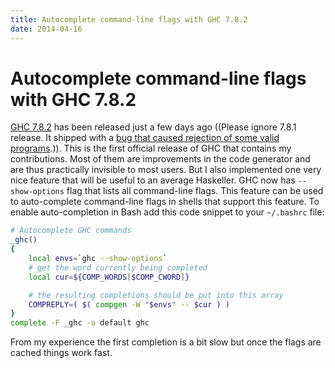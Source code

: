 ```yaml
---
title: Autocomplete command-line flags with GHC 7.8.2
date: 2014-04-16
---
```


Autocomplete command-line flags with GHC 7.8.2
==============================================

[GHC 7.8.2](https://www.haskell.org/ghc/download_ghc_7_8_2) has been released
just a few days ago ((Please ignore 7.8.1 release. It shipped with a [bug that
caused rejection of some valid
programs](https://ghc.haskell.org/trac/ghc/ticket/8978).)). This is the first
official release of GHC that contains my contributions. Most of them are
improvements in the code generator and are thus practically invisible to most
users. But I also implemented one very nice feature that will be useful to an
average Haskeller. GHC now has `--show-options` flag that lists all command-line
flags. This feature can be used to auto-complete command-line flags in shells
that support this feature. To enable auto-completion in Bash add this code
snippet to your `~/.bashrc` file:

```bash
# Autocomplete GHC commands
_ghc()
{
    local envs=`ghc --show-options`
    # get the word currently being completed
    local cur=${COMP_WORDS[$COMP_CWORD]}

    # the resulting completions should be put into this array
    COMPREPLY=( $( compgen -W "$envs" -- $cur ) )
}
complete -F _ghc -o default ghc
```

From my experience the first completion is a bit slow but once the flags are
cached things work fast.

